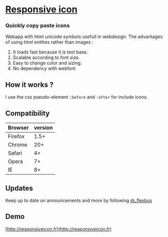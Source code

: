# [Responsive icon](http://responsiveicon.fr)

### Quickly copy paste icons

Webapp with html unicode symbols usefull in webdesign. The advantages of using html entities rather than images :

1. It loads fast because it is text base.
2. Scalable according to font size.
3. Easy to change color and sizing.
4. No dependency with webfont

## How it works ?

I use the css pseudo-element `:before` and `:after` for include icons.

## Compatibility

| Browser  | version |
| -------- | ------ |
|  Firefox |  1.5+  |
|  Chrome  |  20+  |
|  Safari  |  4+  |
|  Opera   |  7+  |
|  IE      |  8+  |


## Updates

Keep up to date on announcements and more by following [@_flexbox](http://twitter.com/_flexbox)

## Demo

[http://responsiveicon.fr](http://responsiveicon.fr)
